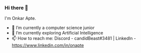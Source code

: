 ### Hi there 👋

I'm Onkar Apte.

- 🔭 I’m currently a computer science junior
- 🌱 I’m currently exploring Artificial Intelligence
- 📫 How to reach me: Discord - candidBeast#3481 | LinkedIn - https://www.linkedin.com/in/onapte
